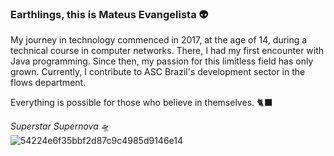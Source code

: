 ### Earthlings, this is Mateus Evangelista 👽

My journey in technology commenced in 2017, at the age of 14, during a technical course in computer networks. There, I had my first encounter with Java programming. Since then, my passion for this limitless field has only grown. Currently, I contribute to ASC Brazil's development sector in the flows department.

<!--
**MateusEvng/MateusEvng** is a ✨ _special_ ✨ repository because its `README.md` (this file) appears on your GitHub profile.
-->

Everything is possible for those who believe in themselves. 🐈‍⬛ </br>


*Superstar Supernova* 🛸 </br>
![54224e6f35bbf2d87c9c4985d9146e14](https://github.com/MateusEvng/MateusEvng/assets/105022974/7e790e96-bcf3-4b84-a27b-2444611633bd)
